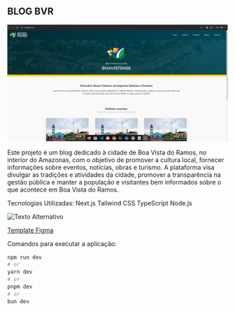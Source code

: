 ## BLOG BVR

![capa](./public//readme-assets/capa.png)

Este projeto é um blog dedicado à cidade de Boa Vista do Ramos, no interior do Amazonas, com o objetivo de promover a cultura local, fornecer informações sobre eventos, notícias, obras e turismo. A plataforma visa divulgar as tradições e atividades da cidade, promover a transparência na gestão pública e manter a população e visitantes bem informados sobre o que acontece em Boa Vista do Ramos.

Tecnologias Utilizadas:
    Next.js
    Tailwind CSS
    TypeScript
    Node.js

<img src="https://cdn.icon-icons.com/icons2/2429/PNG/512/figma_logo_icon_147289.png" alt="Texto Alternativo" width="50" height="50">

[Template Figma](https://www.figma.com/design/UIopZjBgoQ3olvyDIXfJo4/pf?node-id=0-1&t=AVpKXYyhqyYJLBxz-0)

Comandos para executar a aplicação:

```bash
npm run dev
# or
yarn dev
# or
pnpm dev
# or
bun dev
```